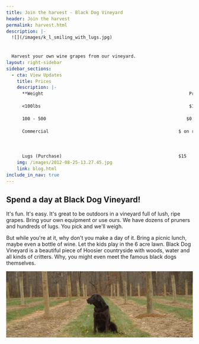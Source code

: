 ```yaml
---
title: Join the harvest - Black Dog Vineyard
header: Join the harvest
permalink: harvest.html
description: |-
  ![](/images/k_l_smiling_with_lugs.jpg)


  Harvest your own wine grapes from our vineyard.
layout: right-sidebar
sidebar_sections:
  - cta: View Updates
    title: Prices
    description: |-
      **Weight                                                       Price/lb.**

      <100lbs                                                        $1.00/lb.

      100 - 500                                                     $0.75/lb

      Commercial                                                 $ on request



      Lugs (Purchase)                                            $15
    img: /images/2012-08-25-13.27.45.jpg
    link: blog.html
include_in_nav: true
---
```

## Spend a day at Black Dog Vineyard!

It's fun. It's easy. It's great to be outdoors in a vineyard full of lush, ripe grapes. Bring your own equipment or use ours.  We have dozens of pruners and hundreds of lugs.  You pick and we'll weigh.



But while you're at it, why don't you make a day of it. Bring a picnic lunch, maybe even a bottle of wine.  Let the kids play in the 6 acre lawn. Black Dog Vineyard is a beautiful piece of Hoosier countryside with woods, water and all kinds of critters.  Why, you might even meet the famous black dogs themselves.
  
![](/images/chief_in_row_cropped.JPG)
